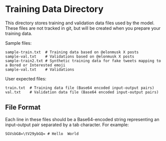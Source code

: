 # Training Data Directory

This directory stores training and validation data files used by the model. These files are not tracked in git, but will be created when you prepare your training data.

Sample files:
```
sample-train.txt  # Training data based on @elonmusk X posts
sample-val.txt    # Validations based on @elonmusk X posts
sample-train2.txt # Synthetic training data for fake tweets mapping to a Bored or Interested emoji
sample-val.txt    # Validations
```

User expected files:
```
train.txt  # Training data file (Base64 encoded input-output pairs)
val.txt    # Validation data file (Base64 encoded input-output pairs)
```

## File Format
Each line in these files should be a Base64-encoded string representing an input-output pair separated by a tab character. For example:
```
SGVsbG8=\tV29ybGQ= # Hello	World
```
